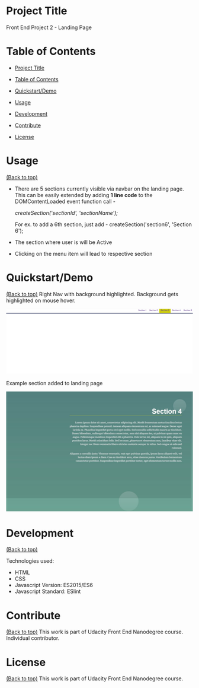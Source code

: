 # Project Title
Front End Project 2 - Landing Page

# Table of Contents

- [Project Title](#project-title)

- [Table of Contents](#table-of-contents)
- [Quickstart/Demo](#quickstartdemo)
- [Usage](#usage)
- [Development](#development)
- [Contribute](#contribute)
- [License](#license)

# Usage
[(Back to top)](#table-of-contents)

* There are 5 sections currently visible via navbar on the landing page.
This can be easily extended by adding **1 line code**  to the DOMContentLoaded event function call -

    *createSection('sectionId', 'sectionName');*

    For ex. to add a 6th section, just add -
    createSection('section6', 'Section 6');


 * The section where user is will be Active

 * Clicking on the menu item will lead to respective section


# Quickstart/Demo
[(Back to top)](#table-of-contents)
Right Nav with background highlighted.
Background gets highlighted on mouse hover.

![Right Nav Screenshot with background highlighted!](/Landing%20Page/images/RightNavMenu.png)


Example section added to landing page

![Additional section!](/Landing%20Page/images/ExampleSectionWithMovingBubbles.JPG)

# Development
[(Back to top)](#table-of-contents)

Technologies used: 
* HTML
* CSS
* Javascript Version: ES2015/ES6
* Javascript Standard: ESlint


# Contribute
[(Back to top)](#table-of-contents)
This work is part of Udacity Front End Nanodegree course.
Individual contributor.


# License
[(Back to top)](#table-of-contents)
This work is part of Udacity Front End Nanodegree course.
